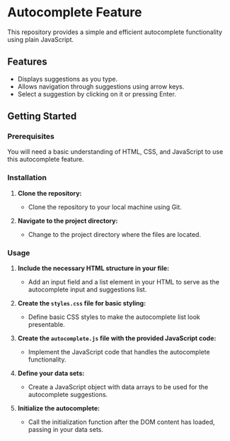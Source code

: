 # Autocomplete Feature

This repository provides a simple and efficient autocomplete functionality using plain JavaScript.

## Features

- Displays suggestions as you type.
- Allows navigation through suggestions using arrow keys.
- Select a suggestion by clicking on it or pressing Enter.

## Getting Started

### Prerequisites

You will need a basic understanding of HTML, CSS, and JavaScript to use this autocomplete feature.

### Installation

1. **Clone the repository:**
   - Clone the repository to your local machine using Git.

2. **Navigate to the project directory:**
   - Change to the project directory where the files are located.

### Usage

1. **Include the necessary HTML structure in your file:**
   - Add an input field and a list element in your HTML to serve as the autocomplete input and suggestions list.

2. **Create the `styles.css` file for basic styling:**
   - Define basic CSS styles to make the autocomplete list look presentable.

3. **Create the `autocomplete.js` file with the provided JavaScript code:**
   - Implement the JavaScript code that handles the autocomplete functionality.

4. **Define your data sets:**
   - Create a JavaScript object with data arrays to be used for the autocomplete suggestions.

5. **Initialize the autocomplete:**
   - Call the initialization function after the DOM content has loaded, passing in your data sets.
